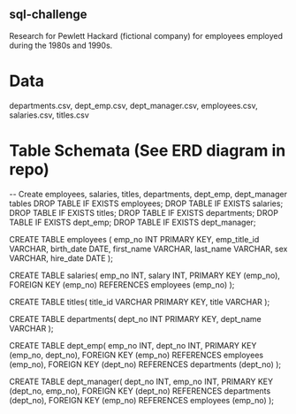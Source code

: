 ## sql-challenge
Research for Pewlett Hackard (fictional company) for employees employed during the 1980s and 1990s.

# Data 
departments.csv, dept_emp.csv, dept_manager.csv, employees.csv, salaries.csv, titles.csv

# Table Schemata (See ERD diagram in repo)
-- Create employees, salaries, titles, departments, dept_emp, dept_manager tables
DROP TABLE IF EXISTS employees;
DROP TABLE IF EXISTS salaries;
DROP TABLE IF EXISTS titles;
DROP TABLE IF EXISTS departments;
DROP TABLE IF EXISTS dept_emp;
DROP TABLE IF EXISTS dept_manager;

CREATE TABLE employees (
	emp_no INT PRIMARY KEY,
	emp_title_id VARCHAR,
	birth_date DATE,
	first_name VARCHAR,
	last_name VARCHAR,
	sex VARCHAR,
	hire_date DATE
);

CREATE TABLE salaries(
	emp_no INT,
	salary INT,
	PRIMARY KEY (emp_no),
	FOREIGN KEY (emp_no) REFERENCES employees (emp_no)
);

CREATE TABLE titles(
	title_id VARCHAR PRIMARY KEY,
	title VARCHAR
);

CREATE TABLE departments(
	dept_no INT PRIMARY KEY,
	dept_name VARCHAR
);

CREATE TABLE dept_emp(
	emp_no INT,
	dept_no INT,
	PRIMARY KEY (emp_no, dept_no),
	FOREIGN KEY (emp_no) REFERENCES employees (emp_no),
	FOREIGN KEY (dept_no) REFERENCES departments (dept_no)
);

CREATE TABLE dept_manager(
	dept_no INT,
	emp_no INT,
	PRIMARY KEY (dept_no, emp_no),
	FOREIGN KEY (dept_no) REFERENCES departments (dept_no),
	FOREIGN KEY (emp_no) REFERENCES employees (emp_no)
);
